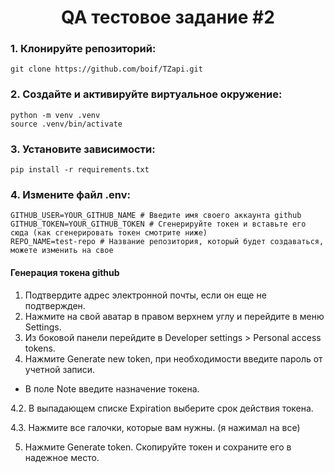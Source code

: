 <h1 align="center">QA тестовое задание #2</a></h1>
<h3>1. Клонируйте репозиторий:</h3>

```
git clone https://github.com/boif/TZapi.git
```
<h3>2. Создайте и активируйте виртуальное окружение:</h3>

```
python -m venv .venv
source .venv/bin/activate
```

<h3>3. Установите зависимости:</h3>

```
pip install -r requirements.txt
```
<h3>4. Измените файл .env: </h3>

```
GITHUB_USER=YOUR_GITHUB_NAME # Введите имя своего аккаунта github
GITHUB_TOKEN=YOUR_GITHUB_TOKEN # Сгенерируйте токен и вставьте его сюда (как сгенерировать токен смотрите ниже)
REPO_NAME=test-repo # Название репозитория, который будет создаваться, можете изменить на свое

```

<h4>Генерация токена github</h4>

1. Подтвердите адрес электронной почты, если он еще не подтвержден. 
2. Нажмите на свой аватар в правом верхнем углу и перейдите в меню Settings.
3. Из боковой панели перейдите в Developer settings > Personal access tokens.
4. Нажмите Generate new token, при необходимости введите пароль от учетной записи.
   
  + В поле Note введите назначение токена.
  
  4.2. В выпадающем списке Expiration выберите срок действия токена.
  
  4.3. Нажмите все галочки, которые вам нужны. (я нажимал на все)
  
5. Нажмите Generate token. Скопируйте токен и сохраните его в надежное место.
